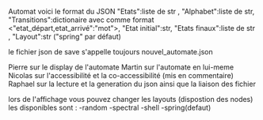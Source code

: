 Automat
voici le format du JSON
    "Etats":liste de str ,
    "Alphabet":liste de str,
    "Transitions":dictionaire avec comme format <"etat_départ,etat_arrivé":"mot">,
    "Etat initial":str,
    "Etats finaux":liste de str ,
    "Layout":str ("spring" par défaut)

le fichier json de save s'appelle toujours nouvel_automate.json

Pierre sur le display de l'automate
Martin sur l'automate en lui-meme
Nicolas sur l'accessibilité et la co-accessibilité (mis en commentaire)
Raphael sur la lecture et la generation du json ainsi que la liaison des fichier

lors de l'affichage vous pouvez changer les layouts (dispostion des nodes) les disponibles sont :
-random
-spectral
-shell
-spring(defaut)